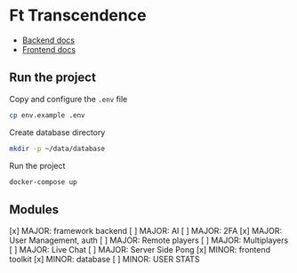 
# Ft Transcendence

- [Backend docs](docs/backend.md)
- [Frontend docs](docs/frontend.md)

## Run the project

Copy and configure the `.env` file

```bash
cp env.example .env
```

Create database directory
```bash
mkdir -p ~/data/database
```

Run the project

```bash
docker-compose up
```

## Modules

[x] MAJOR: framework backend
[ ] MAJOR: AI
[ ] MAJOR: 2FA
[x] MAJOR: User Management, auth
[ ] MAJOR: Remote players
[ ] MAJOR: Multiplayers
[ ] MAJOR: Live Chat
[ ] MAJOR: Server Side Pong
[x] MINOR: frontend toolkit
[x] MINOR: database
[ ] MINOR: USER STATS
